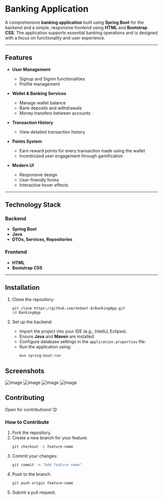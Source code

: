 # Banking Application

A comprehensive **banking application** built using **Spring Boot** for the backend and a simple, responsive frontend using **HTML** and **Bootstrap CSS**. The application supports essential banking operations and is designed with a focus on functionality and user experience.

---

## Features

- **User Management**
  - Signup and Signin functionalities
  - Profile management
  
- **Wallet & Banking Services**
  - Manage wallet balance
  - Bank deposits and withdrawals
  - Money transfers between accounts
  
- **Transaction History**
  - View detailed transaction history

- **Points System**
  - Earn reward points for every transaction made using the wallet
  - Incentivized user engagement through gamification
  
- **Modern UI**
  - Responsive design
  - User-friendly forms
  - Interactive hover effects

---

## Technology Stack

### Backend
- **Spring Boot**
- **Java**
- **DTOs, Services, Repositories**

### Frontend
- **HTML**
- **Bootstrap CSS**

---

## Installation

1. Clone the repository:
   ```bash
   git clone https://github.com/Vedant-8/BankingApp.git
   cd BankingApp
   ```

2. Set up the backend:
   - Import the project into your IDE (e.g., IntelliJ, Eclipse).
   - Ensure **Java** and **Maven** are installed.
   - Configure database settings in the `application.properties` file.
   - Run the application using:
     ```bash
     mvn spring-boot:run
     ```

## Screenshots

![image](https://github.com/user-attachments/assets/0f45ce17-e436-4c40-8917-45b8e90c17a9)
![image](https://github.com/user-attachments/assets/bc3ea7a8-0bab-4ce1-ad91-d484dbcb8c4e)
![image](https://github.com/user-attachments/assets/2b3000dd-20d9-4418-be23-35398f0f8709)
![image](https://github.com/user-attachments/assets/999e6861-5388-418e-8ff7-56d755eec38f)

## Contributing

Open for contributions! 😊

### How to Contribute
1. Fork the repository.
2. Create a new branch for your feature:
   ```bash
   git checkout -b feature-name
   ```
3. Commit your changes:
   ```bash
   git commit -m "Add feature name"
   ```
4. Push to the branch:
   ```bash
   git push origin feature-name
   ```
5. Submit a pull request.
